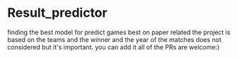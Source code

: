 # Result_predictor
finding the best model for predict games best on paper related 
the project is based on the teams and the winner and the year of the matches does not considered but it's important. you can add it all of the PRs are welcome:)
